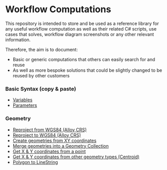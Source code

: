 # Workflow Computations

This repository is intended to store and be used as a reference library for any useful workflow computation as well as their related C# scripts, use cases that solves, workflow diagram screenshots or any other relevant information.

Therefore, the aim is to document:
- Basic or generic computations that others can easily search for and reuse 
- As well as more bespoke solutions that could be slightly changed to be reused by other customers

### Basic Syntax (copy & paste)
- [Variables](Basic%20Syntax/Variables.md)
- [Parameters](Basic%20Syntax/Parameters.md)

### Geometry
- [Reproject from WGS84 (Alloy CRS)](Geometry/Reproject%20from%20WGS84.md)
- [Reproject to WGS84 (Alloy CRS)](Geometry/Reproject%20to%20WGS84.md)
- [Create geometries from XY coordinates](Geometry/Create%20geometries%20from%20XY%20coordinates.md)
- [Merge geometries into a Geometry Collection](Geometry/Merge%20geometries%20into%20a%20Geometry%20Collection.md)
- [Get X & Y coordinates from a point](Geometry/Get%20X%20&%20Y%20coordinates%20from%20a%20point.md)
- [Get X & Y coordinates from other geometry types (Centroid)](Geometry/Get%20X%20&%20Y%20coordinates%20from%20other%20geometry%20types.md)
- [Polygon to LineString](Geometry/Polygon%20to%20LineString.md)
